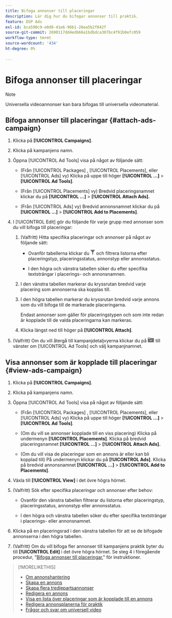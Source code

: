 ```yaml
---
title: Bifoga annonser till placeringar
description: Lär dig hur du bifogar annonser till praktik.
feature: DSP Ads
exl-id: bca590c9-e0d0-41e6-96b1-26ea5b2f842f
source-git-commit: 2690117dd4edb66a1bdbdca307bc4f91b0efc059
workflow-type: tm+mt
source-wordcount: '434'
ht-degree: 0%

---
```


# Bifoga annonser till placeringar

>[!NOTE]
>
>Universella videoannonser kan bara bifogas till universella videomaterial.

## Bifoga annonser till placeringar {#attach-ads-campaign}

1. Klicka på **[!UICONTROL Campaigns]**.

1. Klicka på kampanjens namn.

1. Öppna [!UICONTROL Ad Tools] visa på något av följande sätt:

   * (Från [!UICONTROL Packages] , [!UICONTROL Placements], eller [!UICONTROL Ads] vy) Klicka på uppe till höger **[!UICONTROL ...]** > **[!UICONTROL Ad Tools]**.

   * (Från [!UICONTROL Placements] vy) Bredvid placeringsnamnet klickar du på  **[!UICONTROL ...]** > **[!UICONTROL Attach Ads].**

   * (Från [!UICONTROL Ads] vy) Bredvid annonsnamnet klickar du på  **[!UICONTROL ...]** > **[!UICONTROL Add to Placements]**.

1. I [!UICONTROL Edit] gör du följande för varje grupp med annonser som du vill bifoga till placeringar:

   1. (Valfritt) Hitta specifika placeringar och annonser på något av följande sätt:

      * Ovanför tabellerna klickar du ![Filter](/help/dsp/assets/filter.png) och filtrera listorna efter placeringstyp, placeringsstatus, annonstyp eller annonsstatus.

      * I den högra och vänstra tabellen söker du efter specifika textsträngar i placerings- och annonsnamnen.

   1. I den vänstra tabellen markerar du kryssrutan bredvid varje placering som annonserna ska kopplas till.

   1. I den högra tabellen markerar du kryssrutan bredvid varje annons som du vill bifoga till de markerade placeringarna.

      Endast annonser som gäller för placeringstypen och som inte redan är kopplade till de valda placeringarna kan markeras.

   1. Klicka längst ned till höger på  **[!UICONTROL Attach]**.

1. (Valfritt) Om du vill återgå till kampanjdetaljvyerna klickar du på ![Återgå till mappen](/help/dsp/assets/breadcrumb-return.png "Återgå till mappen") till vänster om [!UICONTROL Ad Tools] och välj kampanjnamnet.

## Visa annonser som är kopplade till placeringar {#view-ads-campaign}

<!-- should be a separate page, combined with "List the Placements Associated with an Ad" (although that pertains to a single ad only), or maybe just rename this topic -->

1. Klicka på **[!UICONTROL Campaigns]**.

1. Klicka på kampanjens namn.

1. Öppna [!UICONTROL Ad Tools] visa på något av följande sätt:

   * (Från [!UICONTROL Packages] , [!UICONTROL Placements], eller [!UICONTROL Ads] vy) Klicka på uppe till höger **[!UICONTROL ...]** > **[!UICONTROL Ad Tools]**.

   * (Om du vill se annonser kopplade till en viss placering) Klicka på undermenyn **[!UICONTROL Placements]**. Klicka på bredvid placeringsnamnet  **[!UICONTROL ...]** > **[!UICONTROL Attach Ads].**

   * (Om du vill visa de placeringar som en annons är eller kan bli kopplad till) På undermenyn klickar du på **[!UICONTROL Ads]**. Klicka på bredvid annonsnamnet  **[!UICONTROL ...]** > **[!UICONTROL Add to Placements]**.

1. Växla till **[!UICONTROL View]** i det övre högra hörnet.

1. (Valfritt) Sök efter specifika placeringar och annonser efter behov:

   * Ovanför den vänstra tabellen filtrerar du listorna efter placeringstyp, placeringsstatus, annonstyp eller annonsstatus.

   * I den högra och vänstra tabellen söker du efter specifika textsträngar i placerings- eller annonsnamnet.

1. Klicka på en placeringsrad i den vänstra tabellen för att se de bifogade annonserna i den högra tabellen.

1. (Valfritt) Om du vill bifoga fler annonser till kampanjens praktik byter du till **[!UICONTROL Edit]** i det övre högra hörnet. Se steg 4 i föregående procedur, &quot;[Bifoga annonser till placeringar](#attach-ads-campaign),&quot; för instruktioner.

>[!MORELIKETHIS]
>
>* [Om annonshantering](ad-about.md)
>* [Skapa en annons](ad-create.md)
>* [Skapa flera tredjepartsannonser](ad-create-multiple.md)
>* [Redigera en annons](ad-edit.md)
>* [Visa en lista över placeringar som är kopplade till en annons](ad-list-placements.md)
>* [Redigera annonsplanerna för praktik](/help/dsp/campaign-management/placements/placement-edit-ad-schedule.md)
>* [Frågor och svar om universell video](/help/dsp/campaign-management/faq-universal-video.md)
